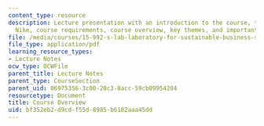 ```yaml
---
content_type: resource
description: Lecture presentation with an introduction to the course, the case of
  Nike, course requirements, course overview, key themes, and important dates.
file: /media/courses/15-992-s-lab-laboratory-for-sustainable-business-spring-2008/bf352eb2d9cdf55d8985b6182aaa45dd_lec_01.pdf
file_type: application/pdf
learning_resource_types:
- Lecture Notes
ocw_type: OCWFile
parent_title: Lecture Notes
parent_type: CourseSection
parent_uid: 06975356-3c00-20c3-8acc-59cb09954204
resourcetype: Document
title: Course Overview
uid: bf352eb2-d9cd-f55d-8985-b6182aaa45dd
---
```

